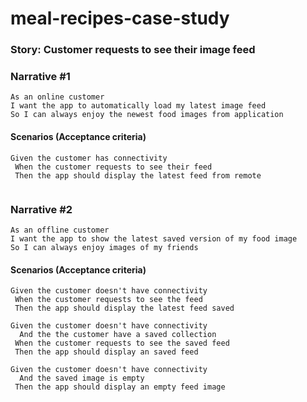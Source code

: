 # meal-recipes-case-study

### Story: Customer requests to see their image feed

### Narrative #1

```
As an online customer
I want the app to automatically load my latest image feed
So I can always enjoy the newest food images from application
```

#### Scenarios (Acceptance criteria)

```
Given the customer has connectivity
 When the customer requests to see their feed
 Then the app should display the latest feed from remote
 
```

### Narrative #2

```
As an offline customer
I want the app to show the latest saved version of my food image 
So I can always enjoy images of my friends
```

#### Scenarios (Acceptance criteria)

```
Given the customer doesn't have connectivity
 When the customer requests to see the feed
 Then the app should display the latest feed saved

Given the customer doesn't have connectivity
  And the the customer have a saved collection
 When the customer requests to see the saved feed
 Then the app should display an saved feed

Given the customer doesn't have connectivity
  And the saved image is empty
 Then the app should display an empty feed image
```
